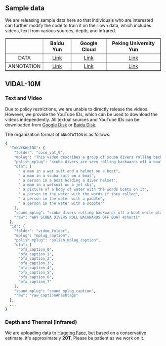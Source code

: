 ## Sample data
We are releasing sample data here so that individuals who are interested can further modify the code to train it on their own data, which includes videos, text from various sources, depth, and infrared.

<div align="center">
<table border="1" width="100%">
    <tr align="center">
        <th></th><th>Baidu Yun</th><th>Google Cloud</th><th>Peking University Yun</th>
    </tr>
    <tr align="center">
        <td>DATA</td><td><a href="https://pan.baidu.com/s/1MnQUO6xrMPE5HAwveAdtZA?pwd=5ug9">Link</a></td><td><a href="https://drive.google.com/file/d/1p7y_0H3c84VbWpI-zx_m_mgn84uTZTdO/view?usp=drive_link">Link</a></td><td><a href="https://disk.pku.edu.cn:443/link/B6BDBDDCC616D47126DD0FF568CAF6CD">Link</a></td>
    </tr>
    <tr align="center">
        <td>ANNOTATION</td><td><a href="https://pan.baidu.com/s/1uxxx_67VWy25q7CDilLsHA?pwd=37j3">Link</a></td><td><a href="https://drive.google.com/file/d/1WWVkt9LdbGK0VeQh-g7xy1gUGBwzwVah/view?usp=drive_link">Link</a></td><td><a href=https://disk.pku.edu.cn:443/link/67D836DE504E96457554455A597DC57F"">Link</a></td>
    </tr>
</table>
</div>

## VIDAL-10M

### Text and Video
Due to policy restrictions, we are unable to directly release the videos. However, we provide the YouTube IDs, which can be used to download the videos independently. All textual sources and YouTube IDs can be downloaded from [Google Disk](https://drive.google.com/file/d/1qgm3rO9JugazLJ6KRsAKZfLIagHu3PJ-/view?usp=sharing) or [Baidu Disk](https://pan.baidu.com/s/13gY-IcFSFIuDZ-q0hMTx0g?pwd=gum9).

The organization format of `ANNOTATION` is as follows:
```Bash
{
  "ImkVYKWqlDU": {
    "folder": "coco_vat_9",
    "mplug": "This video describes a group of scuba divers rolling backwards off a boat while playing an instrument. They are having fun and enjoying their time in the water.",
    "polish_mplug": "scuba divers are seen rolling backwards off a boat while playing an instrument, displaying enjoyment and having a good time in the water.",
    "ofa": [
      " a man in a wet suit and a helmet on a boat",
      " a man in a scuba suit on a boat",
      " a person in a boat holding a diver helmet",
      " a man in a wetsuit on a jet ski",
      " a picture of a body of water with the words boats on it",
      " a person in the water with the words if they rolled",
      " a person in the water with a paddle",
      " a person in the water with a scooter"
    ],
    "sound_mplug": "scuba divers rolling backwards off a boat while playing an instrument showcases exuberant laughter, splashing water, and cheery melodies blending with the gentle waves.",
    "raw": "WHY SCUBA DIVERS ROLL BACKWARDS OFF BOAT #shorts"
  },
  "id": {
    "folder": "video_folder",
    "mplug": "mplug_caption",
    "polish_mplug": "polish_mplug_caption",
    "ofa": [
      "ofa_caption_0",
      "ofa_caption_1",
      "ofa_caption_2",
      "ofa_caption_3",
      "ofa_caption_4",
      "ofa_caption_5",
      "ofa_caption_6",
      "ofa_caption_7"
    ],
    "sound_mplug": "sound_mplug_caption",
    "raw": "raw_caption#hashtags"
  },
  ...
}
```

### Depth and Thermal (Infrared)

We are uploading data to [Hugging Face](https://huggingface.co/datasets/LanguageBind/VIDAL-Depth-Thermal), but based on a conservative estimate, it's approximately **20T**. Please be patient as we work on it.
